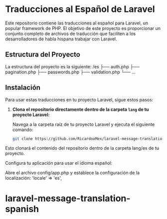 # Traducciones al Español de Laravel

Este repositorio contiene las traducciones al español para Laravel, un popular framework de PHP. El objetivo de este proyecto es proporcionar un conjunto completo de archivos de traducción que faciliten a los desarrolladores de habla hispana trabajar con Laravel.

## Estructura del Proyecto

La estructura del proyecto es la siguiente:
/es
├── auth.php
├── pagination.php
├── passwords.php
├── validation.php
└── ...


## Instalación

Para usar estas traducciones en tu proyecto Laravel, sigue estos pasos:

1. **Clona el repositorio directamente dentro de la carpeta `lang` de tu proyecto Laravel:**

   Navega a la carpeta raíz de tu proyecto Laravel y ejecuta el siguiente comando:

   ```bash
   git clone https://github.com/RicardoxMex/laravel-message-translation-spanish.git lang

Esto clonará el contenido del repositorio dentro de la carpeta lang/es de tu proyecto.

Configura tu aplicación para usar el idioma español:

Abre el archivo config/app.php y establece la configuración de la localización:
'locale' => 'es',



# laravel-message-translation-spanish

